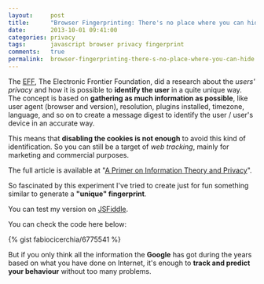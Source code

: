 ```yaml
---
layout:     post
title:      "Browser Fingerprinting: There's no place where you can hide"
date:       2013-10-01 09:41:00
categories: privacy
tags:       javascript browser privacy fingerprint
comments:   true
permalink:  browser-fingerprinting-there-s-no-place-where-you-can-hide
---
```


The [EFF](https://www.eff.org/), The Electronic Frontier Foundation, did a
research about the _users' privacy_ and how it is possible to **identify the
user** in a quite unique way.  
The concept is based on **gathering as much information as possible**, like user
agent (browser and version), resolution, plugins installed, timezone, language,
and so on to create a message digest to identify the user / user's device in an
accurate way.

This means that **disabling the cookies is not enough** to avoid this kind of
identification.
So you can still be a target of _web tracking_, mainly for marketing and
commercial purposes.

The full article is available at "[A Primer on Information Theory and Privacy](https://www.eff.org/deeplinks/2010/01/primer-information-theory-and-privacy)".

So fascinated by this experiment I've tried to create just for fun something
similar to generate a **"unique" fingerprint**.

You can test my version on [<i class="fa fa-jsfiddle"></i> JSFiddle](http://jsfiddle.net/fabiocicerchia/P9Rd9/).

You can check the code here below:

{% gist fabiocicerchia/6775541 %}

But if you only think all the information the **Google** has got during the years
based on what you have done on Internet, it's enough to **track and predict your
behaviour** without too many problems.